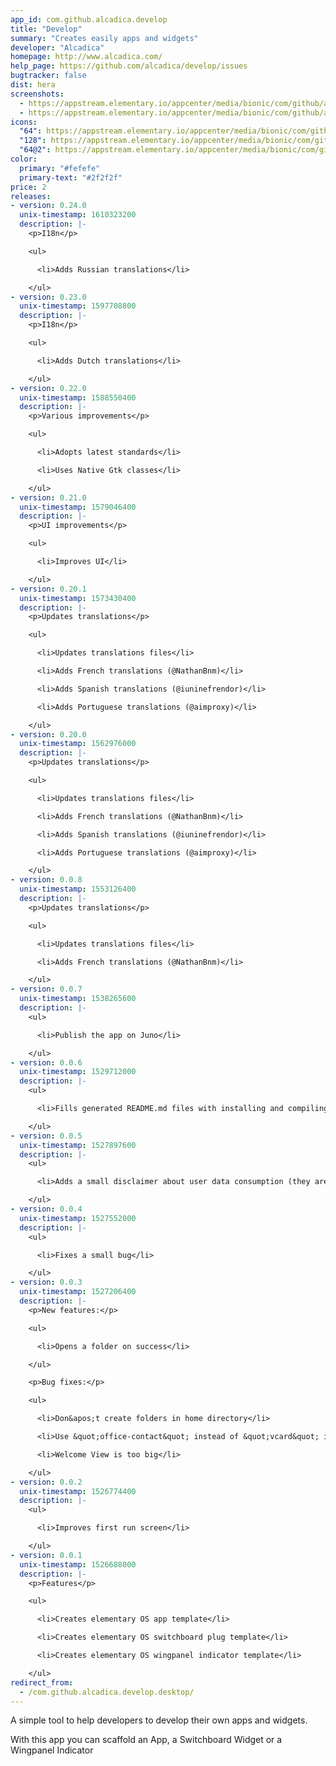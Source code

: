 ```yaml
---
app_id: com.github.alcadica.develop
title: "Develop"
summary: "Creates easily apps and widgets"
developer: "Alcadica"
homepage: http://www.alcadica.com/
help_page: https://github.com/alcadica/develop/issues
bugtracker: false
dist: hera
screenshots:
  - https://appstream.elementary.io/appcenter/media/bionic/com/github/alcadica.develop/D3739A360E27AB1C8647D7E931AC7885/screenshots/image-1_orig.png
  - https://appstream.elementary.io/appcenter/media/bionic/com/github/alcadica.develop/D3739A360E27AB1C8647D7E931AC7885/screenshots/image-2_orig.png
icons:
  "64": https://appstream.elementary.io/appcenter/media/bionic/com/github/alcadica.develop/D3739A360E27AB1C8647D7E931AC7885/icons/64x64/com.github.alcadica.develop_com.github.alcadica.develop.png
  "128": https://appstream.elementary.io/appcenter/media/bionic/com/github/alcadica.develop/D3739A360E27AB1C8647D7E931AC7885/icons/128x128/com.github.alcadica.develop_com.github.alcadica.develop.png
  "64@2": https://appstream.elementary.io/appcenter/media/bionic/com/github/alcadica.develop/D3739A360E27AB1C8647D7E931AC7885/icons/64x64@2/com.github.alcadica.develop_com.github.alcadica.develop.png
color:
  primary: "#fefefe"
  primary-text: "#2f2f2f"
price: 2
releases:
- version: 0.24.0
  unix-timestamp: 1610323200
  description: |-
    <p>I18n</p>

    <ul>

      <li>Adds Russian translations</li>

    </ul>
- version: 0.23.0
  unix-timestamp: 1597708800
  description: |-
    <p>I18n</p>

    <ul>

      <li>Adds Dutch translations</li>

    </ul>
- version: 0.22.0
  unix-timestamp: 1588550400
  description: |-
    <p>Various improvements</p>

    <ul>

      <li>Adopts latest standards</li>

      <li>Uses Native Gtk classes</li>

    </ul>
- version: 0.21.0
  unix-timestamp: 1579046400
  description: |-
    <p>UI improvements</p>

    <ul>

      <li>Improves UI</li>

    </ul>
- version: 0.20.1
  unix-timestamp: 1573430400
  description: |-
    <p>Updates translations</p>

    <ul>

      <li>Updates translations files</li>

      <li>Adds French translations (@NathanBnm)</li>

      <li>Adds Spanish translations (@iuninefrendor)</li>

      <li>Adds Portuguese translations (@aimproxy)</li>

    </ul>
- version: 0.20.0
  unix-timestamp: 1562976000
  description: |-
    <p>Updates translations</p>

    <ul>

      <li>Updates translations files</li>

      <li>Adds French translations (@NathanBnm)</li>

      <li>Adds Spanish translations (@iuninefrendor)</li>

      <li>Adds Portuguese translations (@aimproxy)</li>

    </ul>
- version: 0.0.8
  unix-timestamp: 1553126400
  description: |-
    <p>Updates translations</p>

    <ul>

      <li>Updates translations files</li>

      <li>Adds French translations (@NathanBnm)</li>

    </ul>
- version: 0.0.7
  unix-timestamp: 1538265600
  description: |-
    <ul>

      <li>Publish the app on Juno</li>

    </ul>
- version: 0.0.6
  unix-timestamp: 1529712000
  description: |-
    <ul>

      <li>Fills generated README.md files with installing and compiling instructions</li>

    </ul>
- version: 0.0.5
  unix-timestamp: 1527897600
  description: |-
    <ul>

      <li>Adds a small disclaimer about user data consumption (they are not saved on a server)</li>

    </ul>
- version: 0.0.4
  unix-timestamp: 1527552000
  description: |-
    <ul>

      <li>Fixes a small bug</li>

    </ul>
- version: 0.0.3
  unix-timestamp: 1527206400
  description: |-
    <p>New features:</p>

    <ul>

      <li>Opens a folder on success</li>

    </ul>

    <p>Bug fixes:</p>

    <ul>

      <li>Don&apos;t create folders in home directory</li>

      <li>Use &quot;office-contact&quot; instead of &quot;vcard&quot; icon</li>

      <li>Welcome View is too big</li>

    </ul>
- version: 0.0.2
  unix-timestamp: 1526774400
  description: |-
    <ul>

      <li>Improves first run screen</li>

    </ul>
- version: 0.0.1
  unix-timestamp: 1526688000
  description: |-
    <p>Features</p>

    <ul>

      <li>Creates elementary OS app template</li>

      <li>Creates elementary OS switchboard plug template</li>

      <li>Creates elementary OS wingpanel indicator template</li>

    </ul>
redirect_from:
  - /com.github.alcadica.develop.desktop/
---
```


<p>A simple tool to help developers to develop their own apps and widgets.</p>
<p>With this app you can scaffold an App, a Switchboard Widget or a Wingpanel Indicator</p>